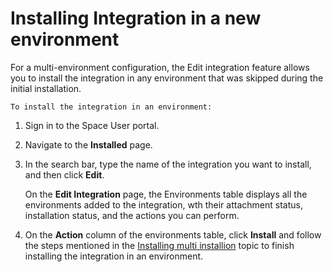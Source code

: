 # Installing Integration in a new environment 

<head>
  <meta name="guidename" content="Spaces"/>
  <meta name="context" content="GUID-5a9518e4-cafe-44e0-80bb-9a1fe5577218"/>
</head>


For a multi-environment configuration, the Edit integration feature allows you to install the integration in any environment that was skipped during the initial installation.

    To install the integration in an environment:

1. Sign in to the Space User portal.

2. Navigate to the **Installed** page.

3. In the search bar, type the name of the integration you want to install, and then click **Edit**.

    On the **Edit Integration** page, the Environments table displays all the environments added to the integration, wth their attachment status, installation status, and the actions you can perform.

4.  On the **Action** column of the environments table, click **Install** and follow the steps mentioned in the [Installing multi installion](/docs/Atomsphere/Boomi_Labs/Spaces/Getting_started/User_Space/installing_multi_installation.md) topic to finish installing the integration in an environment. 